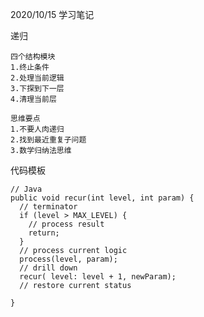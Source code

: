 2020/10/15 学习笔记

递归

	四个结构模块
	1.终止条件
	2.处理当前逻辑
	3.下探到下一层
	4.清理当前层
	
	思维要点
	1.不要人肉递归
	2.找到最近重复子问题
	3.数学归纳法思维
	
代码模板

	// Java
	public void recur(int level, int param) { 
	  // terminator 
	  if (level > MAX_LEVEL) { 
	    // process result 
	    return; 
	  }
	  // process current logic 
	  process(level, param); 
	  // drill down 
	  recur( level: level + 1, newParam); 
	  // restore current status 
	 
	}

